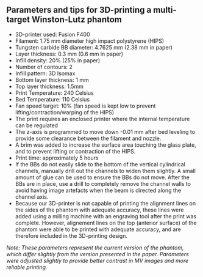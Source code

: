 ## Parameters and tips for 3D-printing a multi-target Winston-Lutz phantom

- 3D-printer used: Fusion F400
- Filament: 1.75 mm diameter high impact polystyrene (HIPS)
- Tungsten carbide BB diameter: 4.7625 mm (2.38 mm in paper)
- Layer thickness: 0.3 mm (0.6 mm in paper)
- Infill density: 20% (25% in paper)
- Number of contours: 2
- Infill pattern: 3D Isomax
- Bottom layer thickness: 1 mm
- Top layer thickness: 1.5mm
- Print Temperature: 240 Celsius
- Bed Temperature: 110 Celsius
- Fan speed target: 10% (fan speed is kept low to prevent lifting/contraction/warping of the HIPS)
- The print requires an enclosed printer where the internal temperature can be regulated
- The z-axis is programmed to move down -0.01 mm after bed leveling to provide some clearance between the filament and nozzle. 
- A brim was added to increase the surface area touching the glass plate, and to prevent lifting or contraction of the HIPS. 
- Print time: approximately 5 hours
- If the BBs do not easily slide to the bottom of the vertical cylindrical channels, manually drill out the channels to widen them slightly. A small amount of glue can be used to ensure the BBs do not move. After the BBs are in place, use a drill to completely remove the channel walls to avoid having image artefacts when the beam is directed along the channel axis. 
- Because our 3D-printer is not capable of printing the alignment lines on the sides of the phantom with adequate accuracy, these lines were added using a milling machine with an engraving tool after the print was complete. However, alignement lines on the top (anterior surface) of the phantom were able to be printed with adequate accuracy, and are therefore included in the 3D-printing design.

*Note: These parameters represent the current version of the phantom, which differ slightly from the version presented in the paper. Parameters were adjusted slightly to provide better contrast in MV images and more reliable printing.*
